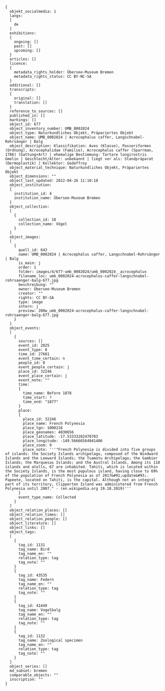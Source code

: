 	{
	  objekt_socialmedia: 1
	  langs:
	  [
	    de
	  ]
	  exhibitions:
	  {
	    ongoing: []
	    past: []
	    upcoming: []
	  }
	  articles: []
	  licence:
	  {
	    metadata_rights_holder: Übersee-Museum Bremen
	    metadata_rights_status: CC BY-NC-SA
	  }
	  additional: []
	  transcripts:
	  {
	    original: []
	    translation: []
	  }
	  reference_to_sources: []
	  published_in: []
	  markings: []
	  object_id: 677
	  object_inventory_number: UMB_0002024
	  object_type: Naturkundliches Objekt, Präpariertes Objekt
	  object_name: UMB_0002024 | Acrocephalus caffer, Langschnabel-Rohrsänger | Balg
	  object_description: Klassifikation: Aves (Klasse), Passeriformes (Ordnung), Acrocephalidae (Familie), Acrocephalus caffer (Sparrman, 1786) (Gattung+Art) | ehemalige Bestimmung: Tartare longirostris Gmelin | Geschlecht/Alter: unbekannt | liegt vor als: Standpräparat (Dermoplastik) | Kollektor: Godeffroy
	  object_material_technique: Naturkundliches Objekt, Präpariertes Objekt
	  object_dimensions: ""
	  object_last_updated: 2022-04-26 11:10:18
	  object_institution:
	  {
	    institution_id: 4
	    institution_name: Übersee-Museum Bremen
	  }
	  object_collection:
	  [
	    {
	      collection_id: 18
	      collection_name: Vögel
	    }
	  ]
	  object_images:
	  [
	    {
	      quell_id: 643
	      name: UMB_0002024 | Acrocephalus caffer, Langschnabel-Rohrsänger | Balg
	      is_main: j
	      order: 1
	      folder: images/4/677-umb_0002024/umb_0002024__acrocephalus
	      filename_loc: umb_0002024-acrocephalus-caffer-langschnabel-rohrsaenger-balg-677.jpg
	      beschreibung: ""
	      owner: Übersee-Museum Bremen
	      creator: ""
	      rights: CC BY-SA
	      type: image
	      intern: j
	      preview: 200w_umb_0002024-acrocephalus-caffer-langschnabel-rohrsaenger-balg-677.jpg
	    }
	  ]
	  object_events:
	  [
	    {
	      sources: []
	      event_id: 2025
	      event_type: 8
	      time_id: 27681
	      event_time_certain: n
	      people_id: 0
	      event_people_certain: j
	      place_id: 32246
	      event_place_certain: j
	      event_note: ""
	      time:
	      {
	        time_name: Before 1878
	        time_start: ?
	        time_end: "1877"
	      }
	      place:
	      {
	        place_id: 32246
	        place_name: French Polynesia
	        place_tgn: 1000216
	        place_geonames: 4030656
	        place_latitude: -17.53333282470703
	        place_longitude: -149.56666564941406
	        place_zoom: 9
	        place_note: '''"French Polynesia is divided into five groups of islands: the Society Islands archipelago, composed of the Windward Islands and the Leeward Islands; the Tuamotu Archipelago; the Gambier Islands; the Marquesas Islands; and the Austral Islands. Among its 118 islands and atolls, 67 are inhabited. Tahiti, which is located within the Society Islands, is the most populous island, having close to 69% of the population of French Polynesia as of 2017&#91;update&#93;. Papeete, located on Tahiti, is the capital. Although not an integral part of its territory, Clipperton Island was administered from French Polynesia until 2007." - (en.wikipedia.org 19.10.2019)'''
	      }
	      event_type_name: Collected
	    }
	  ]
	  object_relation_places: []
	  object_relation_times: []
	  object_relation_people: []
	  object_literature: []
	  object_links: []
	  object_tags:
	  [
	    {
	      tag_id: 1131
	      tag_name: Bird
	      tag_name_en: ""
	      relation_type: tag
	      tag_note: ""
	    }
	    {
	      tag_id: 43535
	      tag_name: Federn
	      tag_name_en: ""
	      relation_type: tag
	      tag_note: ""
	    }
	    {
	      tag_id: 41449
	      tag_name: Vogelbalg
	      tag_name_en: ""
	      relation_type: tag
	      tag_note: ""
	    }
	    {
	      tag_id: 1132
	      tag_name: Zoological specimen
	      tag_name_en: ""
	      relation_type: tag
	      tag_note: ""
	    }
	  ]
	  object_series: []
	  md_subset: bremen
	  comparable_objects: ""
	  inscription: ""
	}
